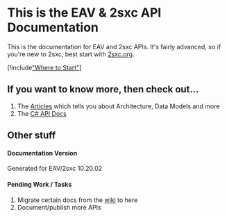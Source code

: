
# This is the **EAV & 2sxc API Documentation**

This is the documentation for EAV and 2sxc APIs. It's fairly advanced, so if you're new to 2sxc, best start with [2sxc.org](https://2sxc.org/).

[!include["Where to Start"](shared/where-to-start.md)]

## If you want to know more, then check out...

1. The [Articles](xref:Articles.Home) which tells you about Architecture, Data Models and more
1. The [C# API Docs](api/index.md)

## Other stuff

#### Documentation Version

Generated for EAV/2sxc 10.20.02

#### Pending Work / Tasks

1. Migrate certain docs from the [wiki](https://github.com/2sic/2sxc/wiki) to here
1. Document/publish more APIs